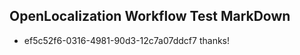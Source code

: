 ## OpenLocalization Workflow Test MarkDown
* ef5c52f6-0316-4981-90d3-12c7a07ddcf7 thanks!

<!--HONumber=Jul16_HO3-->


